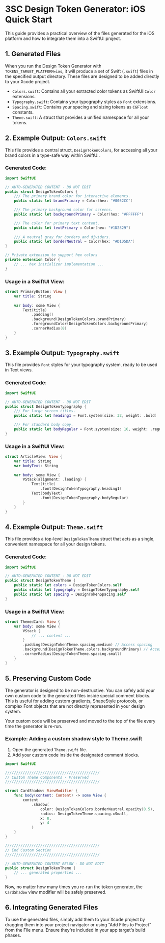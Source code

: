 ﻿# 3SC Design Token Generator: iOS Quick Start

This guide provides a practical overview of the files generated for the iOS platform and how to integrate them into a SwiftUI project.

## 1. Generated Files

When you run the Design Token Generator with `TOKENS_TARGET_PLATFORM=ios`, it will produce a set of Swift (`.swift`) files in the specified output directory. These files are designed to be added directly to your Xcode project.

- `Colors.swift`: Contains all your extracted color tokens as SwiftUI `Color` extensions.
- `Typography.swift`: Contains your typography styles as `Font` extensions.
- `Spacing.swift`: Contains your spacing and sizing tokens as `CGFloat` constants.
- `Theme.swift`: A struct that provides a unified namespace for all your tokens.

## 2. Example Output: `Colors.swift`

This file provides a central struct, `DesignTokenColors`, for accessing all your brand colors in a type-safe way within SwiftUI.

### Generated Code:

```swift
import SwiftUI

// AUTO-GENERATED CONTENT - DO NOT EDIT
public struct DesignTokenColors {
    /// The primary brand color for interactive elements.
    public static let brandPrimary = Color(hex: "#0052CC")

    /// The primary background color for screens.
    public static let backgroundPrimary = Color(hex: "#FFFFFF")

    /// The color for primary text content.
    public static let textPrimary = Color(hex: "#1D2329")
    
    /// A neutral gray for borders and dividers.
    public static let borderNeutral = Color(hex: "#D1D5DA")
}

// Private extension to support hex colors
private extension Color {
    // ... hex initializer implementation ...
}
```

### Usage in a SwiftUI View:

```swift
struct PrimaryButton: View {
    var title: String
    
    var body: some View {
        Text(title)
            .padding()
            .background(DesignTokenColors.brandPrimary)
            .foregroundColor(DesignTokenColors.backgroundPrimary)
            .cornerRadius(8)
    }
}
```

## 3. Example Output: `Typography.swift`

This file provides `Font` styles for your typography system, ready to be used in Text views.

### Generated Code:

```swift
import SwiftUI

// AUTO-GENERATED CONTENT - DO NOT EDIT
public struct DesignTokenTypography {
    /// For large screen titles.
    public static let heading1 = Font.system(size: 32, weight: .bold)

    /// For standard body copy.
    public static let bodyRegular = Font.system(size: 16, weight: .regular)
}
```

### Usage in a SwiftUI View:

```swift
struct ArticleView: View {
    var title: String
    var bodyText: String
    
    var body: some View {
        VStack(alignment: .leading) {
            Text(title)
                .font(DesignTokenTypography.heading1)
            Text(bodyText)
                .font(DesignTokenTypography.bodyRegular)
        }
    }
}
```

## 4. Example Output: `Theme.swift`

This file provides a top-level `DesignTokenTheme` struct that acts as a single, convenient namespace for all your design tokens.

### Generated Code:

```swift
import SwiftUI

// AUTO-GENERATED CONTENT - DO NOT EDIT
public struct DesignTokenTheme {
    public static let colors = DesignTokenColors.self
    public static let typography = DesignTokenTypography.self
    public static let spacing = DesignTokenSpacing.self
}
```

### Usage in a SwiftUI View:

```swift
struct ThemedCard: View {
    var body: some View {
        VStack {
            // ... content ...
        }
        .padding(DesignTokenTheme.spacing.medium) // Access spacing
        .background(DesignTokenTheme.colors.backgroundPrimary) // Access colors
        .cornerRadius(DesignTokenTheme.spacing.small)
    }
}
```

## 5. Preserving Custom Code

The generator is designed to be non-destructive. You can safely add your own custom code to the generated files inside special comment blocks. This is useful for adding custom gradients, ShapeStyle protocols, or complex Font objects that are not directly represented in your design system.

Your custom code will be preserved and moved to the top of the file every time the generator is re-run.

### Example: Adding a custom shadow style to Theme.swift

1. Open the generated `Theme.swift` file.
2. Add your custom code inside the designated comment blocks.

```swift
import SwiftUI

///////////////////////////////////////////
// Custom Theme Components - Preserved
///////////////////////////////////////////

struct CardShadow: ViewModifier {
    func body(content: Content) -> some View {
        content
            .shadow(
                color: DesignTokenColors.borderNeutral.opacity(0.5),
                radius: DesignTokenTheme.spacing.xSmall,
                x: 0,
                y: 4
            )
    }
}

///////////////////////////////////////////
// End Custom Section
///////////////////////////////////////////

// AUTO-GENERATED CONTENT BELOW - DO NOT EDIT
public struct DesignTokenTheme {
    // ... generated properties ...
}
```

Now, no matter how many times you re-run the token generator, the `CardShadow` view modifier will be safely preserved.

## 6. Integrating Generated Files

To use the generated files, simply add them to your Xcode project by dragging them into your project navigator or using "Add Files to Project" from the File menu. Ensure they're included in your app target's build phases.